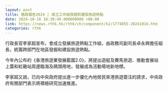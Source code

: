 ```yaml
---
layout: post
title: 施政報告2024 | 成立工作組發掘和建設旅遊熱點
date: 2024-10-16 18:30:49.000000000 +08:00
link: https://news.rthk.hk/rthk/ch/component/k2/1774855-20241016.htm
categories: rthk
---
```


行政長官李家超宣布，會成立發展旅遊熱點工作組，由政務司副司長卓永興擔任組長，統籌跨部門在地區發掘和建設旅遊熱點。

今年內公布的《香港旅遊業發展藍圖2.0》，將提出遊艇及賽馬旅遊、推動會展站上蓋和紅磡站周邊臨海及碼頭用地，發展成為活動場地新地標。

李家超又說，已向中央政府提出進一步優化內地居民來港旅遊簽注的請求，中央政府有關部門表示將積極研究加速推進。
